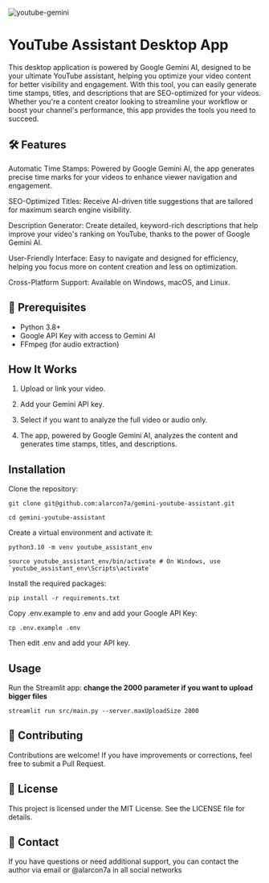 ![youtube-gemini](https://github.com/user-attachments/assets/aea8df0d-70de-4713-a612-dfad98dbda0e)
# YouTube Assistant Desktop App

This desktop application is powered by Google Gemini AI, designed to be your ultimate YouTube assistant, helping you optimize your video content for better visibility and engagement. With this tool, you can easily generate time stamps, titles, and descriptions that are SEO-optimized for your videos. Whether you're a content creator looking to streamline your workflow or boost your channel's performance, this app provides the tools you need to succeed.

  

## 🛠️ Features

Automatic Time Stamps: Powered by Google Gemini AI, the app generates precise time marks for your videos to enhance viewer navigation and engagement.

SEO-Optimized Titles: Receive AI-driven title suggestions that are tailored for maximum search engine visibility.

Description Generator: Create detailed, keyword-rich descriptions that help improve your video's ranking on YouTube, thanks to the power of Google Gemini AI.

User-Friendly Interface: Easy to navigate and designed for efficiency, helping you focus more on content creation and less on optimization.

Cross-Platform Support: Available on Windows, macOS, and Linux.

## 🚀 Prerequisites

- Python 3.8+
- Google API Key with access to Gemini AI
- FFmpeg (for audio extraction)


## How It Works

1. Upload or link your video.

2. Add your Gemini API key.

3. Select if you want to analyze the full video or audio only.

4. The app, powered by Google Gemini AI, analyzes the content and generates time stamps, titles, and descriptions.


## Installation

Clone the repository:

```git clone git@github.com:alarcon7a/gemini-youtube-assistant.git```

```cd gemini-youtube-assistant```

  

Create a virtual environment and activate it:

```python3.10 -m venv youtube_assistant_env```

```source youtube_assistant_env/bin/activate # On Windows, use `youtube_assistant_env\Scripts\activate` ```

  
Install the required packages:

```pip install -r requirements.txt```

  
Copy .env.example to .env and add your Google API Key:

```cp .env.example .env```

Then edit .env and add your API key.

  
## Usage

Run the Streamlit app:
**change the 2000 parameter if you want to upload bigger files**

```streamlit run src/main.py --server.maxUploadSize 2000```

## 🤝 Contributing
Contributions are welcome! If you have improvements or corrections, feel free to submit a Pull Request.

## 📄 License
This project is licensed under the MIT License. See the LICENSE file for details.

## 📧 Contact
If you have questions or need additional support, you can contact the author via email or @alarcon7a in all social networks
